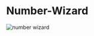 # Number-Wizard
![number wizard](https://user-images.githubusercontent.com/22461718/46556685-5fff4200-c8b5-11e8-9dfd-e2913653544f.PNG)
